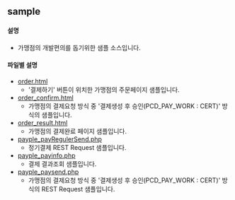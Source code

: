 ## sample  
#### 설명 
* 가맹점의 개발편의를 돕기위한 샘플 소스입니다. 
#### 파일별 설명 
* [order.html](order.html)
  * '결제하기' 버튼이 위치한 가맹점의 주문페이지 샘플입니다. 
* [order_confirm.html](order_confirm.html)
  * 가맹점의 결제요청 방식 중 '결제생성 후 승인(PCD_PAY_WORK : CERT)' 방식의 샘플입니다.
* [order_result.html](order_result.html)
  * 가맹점의 결제완료 페이지 샘플입니다.
* [payple_payRegulerSend.php](payple_payRegulerSend.php)
  * 정기결제 REST Request 샘플입니다. 
* [payple_payinfo.php](payple_payinfo.php)
  * 결제 결과조회 샘플입니다. 
* [payple_paysend.php](payple_paysend.php)
  * 가맹점의 결제요청 방식 중 '결제생성 후 승인(PCD_PAY_WORK : CERT)' 방식의 REST Request 샘플입니다. 

